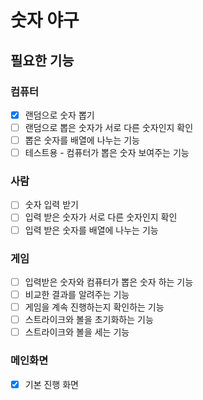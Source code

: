 # 숫자 야구

## 필요한 기능

### 컴퓨터
- [x] 랜덤으로 숫자 뽑기 
- [ ] 랜덤으로 뽑은 숫자가 서로 다른 숫자인지 확인
- [ ] 뽑은 숫자를 배열에 나누는 기능
- [ ] 테스트용 - 컴퓨터가 뽑은 숫자 보여주는 기능

### 사람
- [ ] 숫자 입력 받기
- [ ] 입력 받은 숫자가 서로 다른 숫자인지 확인
- [ ] 입력 받은 숫자를 배열에 나누는 기능

### 게임
- [ ] 입력받은 숫자와 컴퓨터가 뽑은 숫자 하는 기능
- [ ] 비교한 결과를 알려주는 기능
- [ ] 게임을 계속 진행하는지 확인하는 기능
- [ ] 스트라이크와 볼을 초기화하는 기능
- [ ] 스트라이크와 볼을 세는 기능

### 메인화면
- [x] 기본 진행 화면